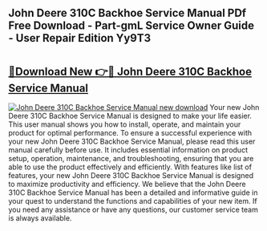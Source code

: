 ## John Deere 310C Backhoe Service Manual PDf Free Download - Part-gmL Service Owner Guide - User Repair Edition Yy9T3

# <h2><a href="http://bc949.oget.top/?id=John+Deere+310C+Backhoe+Service+Manual">🔗Download New 👉🔴 John Deere 310C Backhoe Service Manual</a></h2>

[![John Deere 310C Backhoe Service Manual new download](https://i.imgur.com/5g1atiW.png)](http://bc949.oget.top/?id=John+Deere+310C+Backhoe+Service+Manual)
Your new John Deere 310C Backhoe Service Manual is designed to make your life easier. This user manual shows you how to install, operate, and maintain your product for optimal performance. To ensure a successful experience with your new John Deere 310C Backhoe Service Manual, please read this user manual carefully before use. It includes essential information on product setup, operation, maintenance, and troubleshooting, ensuring that you are able to use the product effectively and efficiently. With features like list of features, your new John Deere 310C Backhoe Service Manual is designed to maximize productivity and efficiency. We believe that the John Deere 310C Backhoe Service Manual has been a detailed and informative guide in your quest to understand the functions and capabilities of your new item. If you need any assistance or have any questions, our customer service team is always available.
